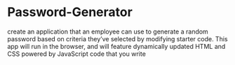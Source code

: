 # Password-Generator
create an application that an employee can use to generate a random password based on criteria they’ve selected by modifying starter code. This app will run in the browser, and will feature dynamically updated HTML and CSS powered by JavaScript code that you write
